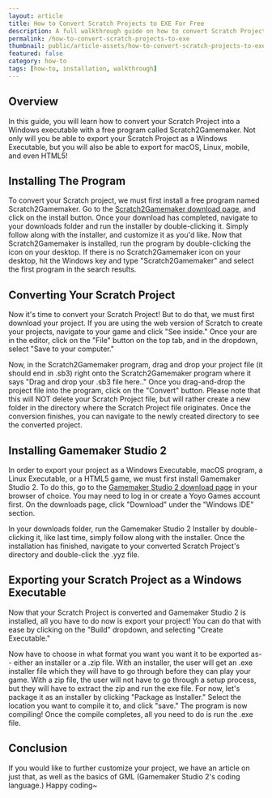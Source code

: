 ```yaml
---
layout: article
title: How to Convert Scratch Projects to EXE For Free
description: A full walkthrough guide on how to convert Scratch Projects to windows executables (.exe) easily, and for free!
permalink: /how-to-convert-scratch-projects-to-exe
thumbnail: public/article-assets/how-to-convert-scratch-projects-to-exe/thumb.png
featured: false
category: how-to
tags: [how-to, installation, walkthrough]
---
```


## Overview
In this guide, you will learn how to convert your Scratch Project into a Windows executable with a free program called Scratch2Gamemaker. Not only will you be able to export your Scratch Project as a Windows Executable, but you will also be able to export for macOS, Linux, mobile, and even HTML5!

## Installing The Program
To convert your Scratch project, we must first install a free program named Scratch2Gamemaker. Go to the [Scratch2Gamemaker download page](https://scratchconvert.com/scratch2gamemaker), and click on the install button. Once your download has completed, navigate to your downloads folder and run the installer by double-clicking it. Simply follow along with the installer, and customize it as you'd like. Now that Scratch2Gamemaker is installed, run the program by double-clicking the icon on your desktop. If there is no Scratch2Gamemaker icon on your desktop, hit the Windows key and type "Scratch2Gamemaker" and select the first program in the search results.

## Converting Your Scratch Project
Now it's time to convert your Scratch Project! But to do that, we must first download your project. If you are using the web version of Scratch to create your projects, navigate to your game and click "See inside." Once your are in the editor, click on the "File" button on the top tab, and in the dropdown, select "Save to your computer."

Now, in the Scratch2Gamemaker program, drag and drop your project file (it should end in .sb3) right onto the Scratch2Gamemaker program where it says "Drag and drop your .sb3 file here.." Once you drag-and-drop the project file into the program, click on the "Convert" button. Please note that this will NOT delete your Scratch Project file, but will rather create a new folder in the directory where the Scratch Project file originates. Once the conversion finishes, you can navigate to the newly created directory to see the converted project.

## Installing Gamemaker Studio 2
In order to export your project as a Windows Executable, macOS program, a Linux Executable, or a HTML5 game, we must first install Gamemaker Studio 2. To do this, go to the [Gamemaker Studio 2 download page](https://accounts.yoyogames.com/downloads) in your browser of choice. You may need to log in or create a Yoyo Games account first. On the downloads page, click "Download" under the "Windows IDE" section.

In your downloads folder, run the Gamemaker Studio 2 Installer by double-clicking it, like last time, simply follow along with the installer. Once the installation has finished, navigate to your converted Scratch Project's directory and double-click the .yyz file.

## Exporting your Scratch Project as a Windows Executable
Now that your Scratch Project is converted and Gamemaker Studio 2 is installed, all you have to do now is export your project! You can do that with ease by clicking on the "Build" dropdown, and selecting "Create Executable."

Now have to choose in what format you want you want it to be exported as-- either an installer or a .zip file. With an installer, the user will get an .exe installer file which they will have to go through before they can play your game. With a zip file, the user will not have to go through a setup process, but they will have to extract the zip and run the exe file. For now, let's package it as an installer by clicking "Package as Installer." Select the location you want to compile it to, and click "save." The program is now compiling! Once the compile completes, all you need to do is run the .exe file.

## Conclusion
If you would like to further customize your project, we have an article on just that, as well as the basics of GML (Gamemaker Studio 2's coding language.) Happy coding~